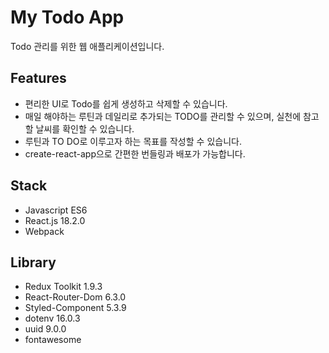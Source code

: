 # My Todo App

Todo 관리를 위한 웹 애플리케이션입니다.

## Features

- 편리한 UI로 Todo를 쉽게 생성하고 삭제할 수 있습니다.
- 매일 해야하는 루틴과 데일리로 추가되는 TODO를 관리할 수 있으며, 실천에 
참고할 날씨를 확인할 수 있습니다.
- 루틴과 TO DO로 이루고자 하는 목표를 작성할 수 있습니다. 
- create-react-app으로 간편한 번들링과 배포가 가능합니다.

## Stack

- Javascript ES6 
- React.js 18.2.0
- Webpack

## Library
- Redux Toolkit 1.9.3
- React-Router-Dom 6.3.0
- Styled-Component 5.3.9
- dotenv 16.0.3
- uuid 9.0.0
- fontawesome



